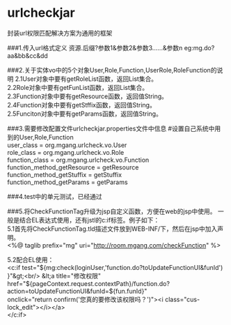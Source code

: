 # urlcheckjar
封装url权限匹配解决方案为通用的框架

###1.传入url格式定义
资源.后缀?参数1&参数2&参数3......&参数n
eg:mg.do?aa&bb&cc&dd

###2.关于实体vo中的5个对象User,Role,Function,UserRole,RoleFunction的说明
2.1User对象中要有getRoleList函数，返回List<Role>集合。<br/>
2.2Role对象中要有getFunList函数，返回List<Function>集合。<br/>
2.3Function对象中要有getResource函数，返回值String。<br/>
2.4Function对象中要有getStffix函数，返回值String。<br/>
2.5Funciton对象中要有getParams函数，返回值String。<br/>

###3.需要修改配置文件urlcheckjar.properties文件中信息
#设置自己系统中用到的User,Role,Function<br/>
user_class = org.mgang.urlcheck.vo.User<br/>
role_class = org.mgang.urlcheck.vo.Role<br/>
function_class = org.mgang.urlcheck.vo.Function<br/>
function_method_getResource = getResource<br/>
function_method_getStuffix = getStuffix<br/>
function_method_getParams = getParams<br/>


###4.test中的单元测试，已经通过

###5.将CheckFunctionTag升级为jsp自定义函数，方便在web的jsp中使用。
一般是结合EL表达式使用，还有jstl的c:if标签。例子如下：<br/>
5.1首先将CheckFunctionTag.tld描述文件放到WEB-INF/下，然后在jsp中加入声明。<br/>
<%@ taglib prefix="mg" uri="http://room.mgang.com/checkFunction" %><br/>

5.2配合EL使用：
<br/>
&lt;c:if test="${mg:check(loginUser,'function.do?toUpdateFunctionUI&funId') }"&gt;<br/>
	&lt;a title="修改权限" href="${pageContext.request.contextPath}/function.do?action=toUpdateFunctionUI&funId=${fun.funId}"<br/>
		onclick="return confirm('您真的要修改该权限吗？')"&gt;&lt;i class="cus-lock_edit"&gt;&lt;/i&gt;&lt;/a&gt;<br/>
&lt;/c:if&gt;
